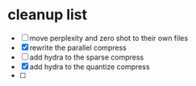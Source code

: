 # cleanup list
- [ ] move perplexity and zero shot to their own files
- [x] rewrite the parallel compress
- [ ] add hydra to the sparse compress
- [x] add hydra to the quantize compress
- [ ] 

